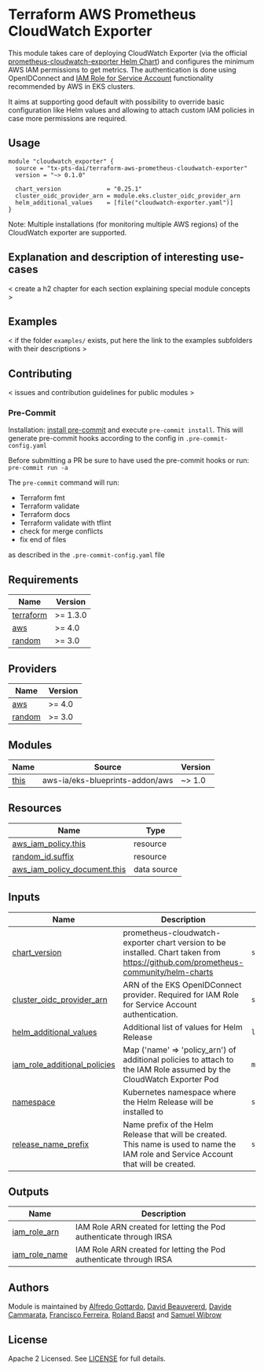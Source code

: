# Terraform AWS Prometheus CloudWatch Exporter

This module takes care of deploying CloudWatch Exporter (via the official [prometheus-cloudwatch-exporter Helm Chart](https://github.com/prometheus-community/helm-charts/blob/main/charts/prometheus-cloudwatch-exporter)) and configures the minimum AWS IAM permissions to get metrics. The authentication is done using OpenIDConnect and [IAM Role for Service Account](https://aws.amazon.com/blogs/opensource/introducing-fine-grained-iam-roles-service-accounts) functionality recommended by AWS in EKS clusters.

It aims at supporting good default with possibility to override basic configuration like Helm values and allowing to attach custom IAM policies in case more permissions are required.

## Usage

```hcl
module "cloudwatch_exporter" {
  source = "tx-pts-dai/terraform-aws-prometheus-cloudwatch-exporter"
  version = "~> 0.1.0"

  chart_version             = "0.25.1"
  cluster_oidc_provider_arn = module.eks.cluster_oidc_provider_arn
  helm_additional_values    = [file("cloudwatch-exporter.yaml")]
}
```

Note: Multiple installations (for monitoring multiple AWS regions) of the CloudWatch exporter are supported.

## Explanation and description of interesting use-cases

< create a h2 chapter for each section explaining special module concepts >

## Examples

< if the folder `examples/` exists, put here the link to the examples subfolders with their descriptions >

## Contributing

< issues and contribution guidelines for public modules >

### Pre-Commit

Installation: [install pre-commit](https://pre-commit.com/) and execute `pre-commit install`. This will generate pre-commit hooks according to the config in `.pre-commit-config.yaml`

Before submitting a PR be sure to have used the pre-commit hooks or run: `pre-commit run -a`

The `pre-commit` command will run:

- Terraform fmt
- Terraform validate
- Terraform docs
- Terraform validate with tflint
- check for merge conflicts
- fix end of files

as described in the `.pre-commit-config.yaml` file

<!-- BEGINNING OF PRE-COMMIT-TERRAFORM DOCS HOOK -->
## Requirements

| Name | Version |
|------|---------|
| <a name="requirement_terraform"></a> [terraform](#requirement\_terraform) | >= 1.3.0 |
| <a name="requirement_aws"></a> [aws](#requirement\_aws) | >= 4.0 |
| <a name="requirement_random"></a> [random](#requirement\_random) | >= 3.0 |

## Providers

| Name | Version |
|------|---------|
| <a name="provider_aws"></a> [aws](#provider\_aws) | >= 4.0 |
| <a name="provider_random"></a> [random](#provider\_random) | >= 3.0 |

## Modules

| Name | Source | Version |
|------|--------|---------|
| <a name="module_this"></a> [this](#module\_this) | aws-ia/eks-blueprints-addon/aws | ~> 1.0 |

## Resources

| Name | Type |
|------|------|
| [aws_iam_policy.this](https://registry.terraform.io/providers/hashicorp/aws/latest/docs/resources/iam_policy) | resource |
| [random_id.suffix](https://registry.terraform.io/providers/hashicorp/random/latest/docs/resources/id) | resource |
| [aws_iam_policy_document.this](https://registry.terraform.io/providers/hashicorp/aws/latest/docs/data-sources/iam_policy_document) | data source |

## Inputs

| Name | Description | Type | Default | Required |
|------|-------------|------|---------|:--------:|
| <a name="input_chart_version"></a> [chart\_version](#input\_chart\_version) | prometheus-cloudwatch-exporter chart version to be installed. Chart taken from https://github.com/prometheus-community/helm-charts | `string` | n/a | yes |
| <a name="input_cluster_oidc_provider_arn"></a> [cluster\_oidc\_provider\_arn](#input\_cluster\_oidc\_provider\_arn) | ARN of the EKS OpenIDConnect provider. Required for IAM Role for Service Account authentication. | `string` | n/a | yes |
| <a name="input_helm_additional_values"></a> [helm\_additional\_values](#input\_helm\_additional\_values) | Additional list of values for Helm Release | `list(string)` | `[]` | no |
| <a name="input_iam_role_additional_policies"></a> [iam\_role\_additional\_policies](#input\_iam\_role\_additional\_policies) | Map ('name' => 'policy\_arn') of additional policies to attach to the IAM Role assumed by the CloudWatch Exporter Pod | `map(string)` | `{}` | no |
| <a name="input_namespace"></a> [namespace](#input\_namespace) | Kubernetes namespace where the Helm Release will be installed to | `string` | `"prometheus"` | no |
| <a name="input_release_name_prefix"></a> [release\_name\_prefix](#input\_release\_name\_prefix) | Name prefix of the Helm Release that will be created. This name is used to name the IAM role and Service Account that will be created. | `string` | `"prometheus-cloudwatch-exporter"` | no |

## Outputs

| Name | Description |
|------|-------------|
| <a name="output_iam_role_arn"></a> [iam\_role\_arn](#output\_iam\_role\_arn) | IAM Role ARN created for letting the Pod authenticate through IRSA |
| <a name="output_iam_role_name"></a> [iam\_role\_name](#output\_iam\_role\_name) | IAM Role ARN created for letting the Pod authenticate through IRSA |
<!-- END OF PRE-COMMIT-TERRAFORM DOCS HOOK -->

## Authors

Module is maintained by [Alfredo Gottardo](https://github.com/AlfGot), [David Beauvererd](https://github.com/Davidoutz), [Davide Cammarata](https://github.com/DCamma), [Francisco Ferreira](https://github.com/cferrera),  [Roland Bapst](https://github.com/rbapst-tamedia) and [Samuel Wibrow](https://github.com/swibrow)

## License

Apache 2 Licensed. See [LICENSE](< link to license file >) for full details.
